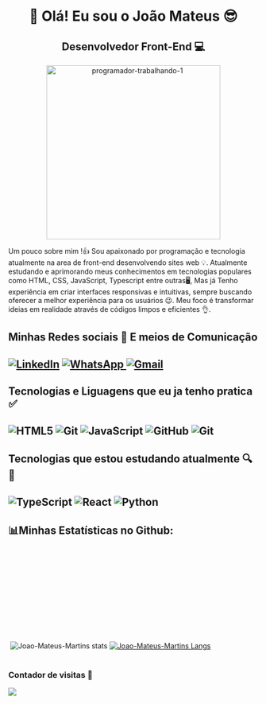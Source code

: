 <h1 align= "center">👐 Olá! Eu sou o João Mateus 😎</h1>
 
  <h2 align= "center">Desenvolvedor Front-End 💻</h2>
     
  

<p align= "center"><img width="350" height="350" alt="programador-trabalhando-1" src="https://github.com/user-attachments/assets/05d51f19-10cb-47fa-9fd5-9026ee6bd990" /> </p>

<p> Um pouco sobre mim !👍 Sou apaixonado por programação e tecnologia atualmente na area de front-end  desenvolvendo sites web 💡. Atualmente estudando e aprimorando meus conhecimentos em tecnologias populares como HTML, CSS, JavaScript, Typescript entre outras🖥️, Mas já Tenho experiência em criar interfaces responsivas e intuitivas, sempre buscando oferecer a melhor experiência para os usuários 😉. Meu foco é transformar ideias em realidade através de códigos limpos e eficientes 👌. <p/>

<h2>Minhas Redes sociais 📧 E meios de Comunicação<h2/>

<a href="https://www.linkedin.com/in/jo%C3%A3o-mateus-martins-alves-454745290/"> ![LinkedIn](https://img.shields.io/badge/linkedin-%230077B5.svg?style=for-the-badge&logo=linkedin&logoColor=white)</a>
<a href="https://wa.link/qj54nm">![WhatsApp](https://img.shields.io/badge/WhatsApp-25D366?style=for-the-badge&logo=whatsapp&logoColor=white) </a>
<a href="https://mail.google.com/mail/mu/mp/748/#tl/priority/%5Esmartlabel_personal">![Gmail](https://img.shields.io/badge/Gmail-D14836?style=for-the-badge&logo=gmail&logoColor=white) </a>

<h2>Tecnologias e Liguagens que eu ja tenho pratica ✅<h2/> 
 
![HTML5](https://img.shields.io/badge/html5-%23E34F26.svg?style=for-the-badge&logo=html5&logoColor=white)
![Git](https://img.shields.io/badge/CSS-663399.svg?style=for-the-badge&logo=CSS&logoColor=white)
![JavaScript](https://img.shields.io/badge/javascript-%23323330.svg?style=for-the-badge&logo=javascript&logoColor=%23F7DF1E)
![GitHub](https://img.shields.io/badge/github-%23121011.svg?style=for-the-badge&logo=github&logoColor=white)
![Git](https://img.shields.io/badge/git-%23F05033.svg?style=for-the-badge&logo=git&logoColor=white)

<h2>Tecnologias que estou estudando atualmente 🔍📖<h2/>
 
![TypeScript](https://img.shields.io/badge/typescript-%23007ACC.svg?style=for-the-badge&logo=typescript&logoColor=white)
![React](https://img.shields.io/badge/React-61DAFB.svg?style=for-the-badge&logo=React&logoColor=black)
![Python](https://img.shields.io/badge/python-3670A0?style=for-the-badge&logo=python&logoColor=ffdd54)

 <h2> 📊Minhas  Estatísticas no Github: </h2>
 
<img> ![Joao-Mateus-Martins stats](https://github-readme-stats.vercel.app/api?username=Joao-Mateus-Martins&show_icons=true&theme=holi )</img>
<img height=200>[![ Joao-Mateus-Martins Langs](https://github-readme-stats.vercel.app/api/top-langs/?username=Joao-Mateus-Martins&layout=donut&theme=dark)](https://github.com/anuraghazra/github-readme-stats)</img>
<br>
<br>
<h3>Contador de visitas 👀</h3>

![](https://komarev.com/ghpvc/?username=Joao-Mateus-Martins-username&color=green)



